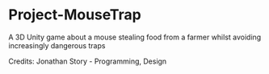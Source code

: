 # Project-MouseTrap
A 3D Unity game about a mouse stealing food from a farmer whilst avoiding increasingly dangerous traps

Credits: 
Jonathan Story - Programming, Design

